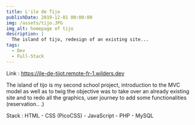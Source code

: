 ```yaml
---
title: L'ile de Tijo
publishDate: 2019-12-01 00:00:00
img: /assets/tijo.JPG
img_alt: homepage of tijo
description: |
  The island of tijo, redesign of an existing site...
tags:
  - Dev
  - Full-Stack
---
```


Link : https://ile-de-tijot.remote-fr-1.wilders.dev

The island of tijo is my second school project, introduction to the MVC model as well as to twig the objective was to take over an already existing site and to redo all the graphics, user journey to add some functionalities (reservation.. .)

Stack : HTML - CSS (PicoCSS) - JavaScript - PHP - MySQL
